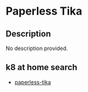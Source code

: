 # Paperless Tika

## Description

No description provided.

## k8 at home search

- [paperless-tika](https://nanne.dev/k8s-at-home-search/#/paperless-tika)

